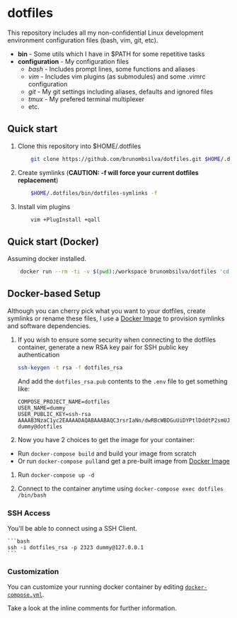 # dotfiles

This repository includes all my non-confidential Linux development environment configuration files (bash, vim, git, etc).

 - **bin** - Some utils which I have in $PATH for some repetitive tasks
 - **configuration** - My configuration files
	 - _bash_ - Includes prompt lines, some functions and aliases
	- _vim_ - Includes vim plugins (as submodules) and some .vimrc configuration
	- _git_ - My git settings including aliases, defaults and ignored files
	- _tmux_ - My prefered terminal multiplexer
	- etc.

## Quick start

1. Clone this repository into $HOME/.dotfiles

    ```bash
        git clone https://github.com/brunombsilva/dotfiles.git $HOME/.dotfiles --recursive
    ```

1. Create symlinks (**CAUTION: -f will force your current dotfiles replacement**)

    ```bash
        $HOME/.dotfiles/bin/dotfiles-symlinks -f
    ```

1. Install vim plugins

    ```bash
        vim +PlugInstall +qall
    ```

## Quick start (Docker)

Assuming docker installed.

```bash
    docker run --rm -ti -v $(pwd):/workspace brunombsilva/dotfiles 'cd /workspace; tmux'
```

## Docker-based Setup

Although you can cherry pick what you want to your dotfiles, create symlinks or rename these files, I use a [Docker Image](https://hub.docker.com/r/brunombsilva/dotfiles/) to provision symlinks and software dependencies.

1. If you wish to ensure some security when connecting to the dotfiles container, generate a new RSA key pair for SSH public key authentication

	```bash
	ssh-keygen -t rsa -f dotfiles_rsa
	```

	And add the `dotfiles_rsa.pub` contents to the `.env` file to get something like:

	```env
	COMPOSE_PROJECT_NAME=dotfiles
	USER_NAME=dummy
	USER_PUBLIC_KEY=ssh-rsa AAAAB3NzaC1yc2EAAAADAQABAAABAQC3rsrIaNn/dwRBcWBDGuUiDYPtlDddtP2smUJFqmN0PdRzKed3Qbp8WctGC0E9Z5gpZWIfg7W41GTLwOGiXTLgigMMNTuLMbExjHvhq7AE4Cr321kbT6ZA+GwvZz5mOoHEfVvCJrBcvJNnhJsrfS2xdxFhC1buAbsCtNSvQqcdg+WzjsLqETASPcqu205UJ4qfCEUhVn9zOeXxbnIymXfffO2hUeEKXueHwDpb43sytTsEnIzJgd4AFZ7j5um4nPLxPIc4N3pBbnLtQQv/boKI77KoaGzCaKFCYBSUqkXmOwlN/9KyZe0m3wTWONUyKgV5E93STa14EianyDRANzQ7 dummy@dotfiles
	```

1. Now you have 2 choices to get the image for your container:
 - Run `docker-compose build` and build your image from scratch
 - Or run `docker-compose pull`and get a pre-built image from [Docker Image](hub.docker.com/r/brunombsilva/dotfiles/)

1. Run `docker-compose up -d`

1. Connect to the container anytime using `docker-compose exec dotfiles /bin/bash`

### SSH Access

You'll be able to connect using a SSH Client.

    ```bash
    ssh -i dotfiles_rsa -p 2323 dummy@127.0.0.1
    ```

### Customization

You can customize your running docker container by editing [`docker-compose.yml`](docker-compose.yml).

Take a look at the inline comments for further information.
